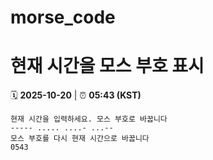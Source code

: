 # morse_code
# 현재 시간을 모스 부호 표시
<!-- MORSE_TIME_START -->
🗓️ **2025-10-20** | ⏰ **05:43 (KST)**

```
현재 시간을 입력하세요. 모스 부호로 바꿉니다
----- ..... ....- ...--
모스 부호를 다시 현재 시간으로 바꿉니다
0543
```
<!-- MORSE_TIME_END -->
